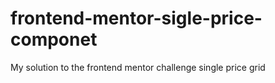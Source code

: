 # frontend-mentor-sigle-price-componet
My solution to the frontend mentor challenge single price grid
